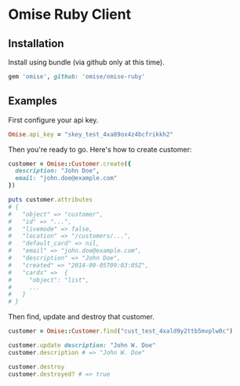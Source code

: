 # Omise Ruby Client

## Installation

Install using bundle (via github only at this time).

```ruby
gem 'omise', github: 'omise/omise-ruby'
```

## Examples

First configure your api key.

```ruby
Omise.api_key = "skey_test_4xa89ox4z4bcfrikkh2"
```

Then you're ready to go. Here's how to create customer:

```ruby
customer = Omise::Customer.create({
  description: "John Doe",
  email: "john.doe@example.com"
})

puts customer.attributes
# {
#   "object" => "customer",
#   "id" => "...",
#   "livemode" => false,
#   "location" => "/customers/...",
#   "default_card" => nil,
#   "email" => "john.doe@example.com",
#   "description" => "John Doe",
#   "created" => "2014-09-05T09:03:05Z",
#   "cards" =>  {
#     "object": "list",
#     ...
#   }
# }
```

Then find, update and destroy that customer.

```ruby
customer = Omise::Customer.find("cust_test_4xald9y2ttb5mvplw0c")

customer.update description: "John W. Doe"
customer.description # => "John W. Doe"

customer.destroy
customer.destroyed? # => true
```
